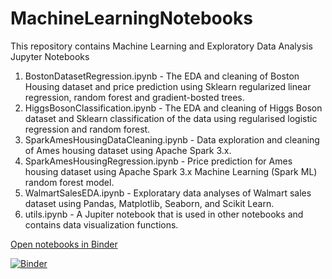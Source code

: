 # MachineLearningNotebooks

This repository contains Machine Learning and Exploratory Data Analysis Jupyter Notebooks

1. BostonDatasetRegression.ipynb - The EDA and cleaning of Boston Housing dataset
and price prediction using Sklearn regularized linear regression, random forest
and gradient-bosted trees.
1. HiggsBosonClassification.ipynb - The EDA and cleaning of Higgs Boson dataset
and Sklearn classification of the data using regularised logistic regression and 
random forest.
1. SparkAmesHousingDataCleaning.ipynb - Data exploration and cleaning of Ames housing
dataset using Apache Spark 3.x.
1. SparkAmesHousingRegression.ipynb - Price prediction for Ames housing dataset using Apache Spark 3.x Machine Learning (Spark ML) random forest model.
1. WalmartSalesEDA.ipynb - Exploratary data analyses of Walmart sales dataset using
Pandas, Matplotlib, Seaborn, and Scikit Learn.
1. utils.ipynb - A Jupiter notebook that is used in other notebooks and contains
data visualization functions.

[Open notebooks in Binder](https://mybinder.org/v2/gh/javaeeeee/MachineLearningNotebooks/HEAD)


[![Binder](https://mybinder.org/badge_logo.svg)](https://mybinder.org/v2/gh/javaeeeee/MachineLearningNotebooks/HEAD)